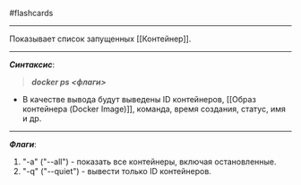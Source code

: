 #flashcards 
***
Показывает список запущенных [[Контейнер]].
***
***Синтаксис***:
>***docker ps <флаги>***
- В качестве вывода будут выведены ID контейнеров, [[Образ контейнера (Docker Image)]], команда, время создания, статус, имя и др.
***
***Флаги***:
1. "-a" ("--all") - показать все контейнеры, включая остановленные.
2. "-q" ("--quiet") - вывести только ID контейнеров.